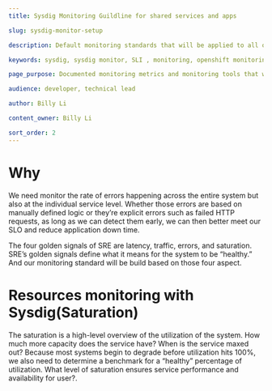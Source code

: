 ```yaml
---
title: Sysdig Monitoring Guildline for shared services and apps

slug: sysdig-monitor-setup

description: Default monitoring standards that will be applied to all our services and apps.

keywords: sysdig, sysdig monitor, SLI , monitoring, openshift monitoring, developer guide, team guide, team, configure

page_purpose: Documented monitoring metrics and monitoring tools that will describe the approach to monitoring and alerting that will be applied to all platform shared services and apps.

audience: developer, technical lead

author: Billy Li

content_owner: Billy Li

sort_order: 2
---
```


# Why
We need monitor the rate of errors happening across the entire system but also at the individual service level. Whether those errors are based on manually defined logic or they’re explicit errors such as failed HTTP requests, as long as we can detect them early, we can then better meet our SLO and reduce application down time.


The four golden signals of SRE are latency, traffic, errors, and saturation. SRE’s golden signals define what it means for the system to be “healthy.”  And our monitoring standard will be build based on those four aspect.

# Resources monitoring with Sysdig(Saturation)


The saturation is a high-level overview of the utilization of the system. How much more capacity does the service have? When is the service maxed out? Because most systems begin to degrade before utilization hits 100%, we also need to determine a benchmark for a “healthy” percentage of utilization. What level of saturation ensures service performance and availability for user?.
